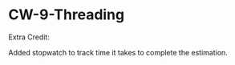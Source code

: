 # CW-9-Threading

Extra Credit:

Added stopwatch to track time it takes to complete the estimation.
